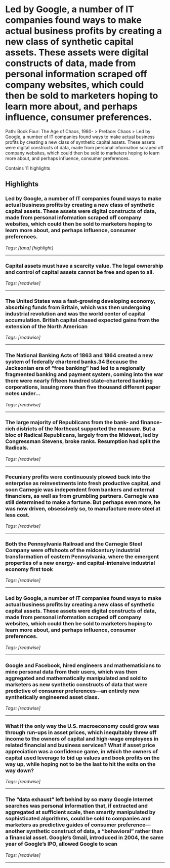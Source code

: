 # Led by Google, a number of IT companies found ways to make actual business profits by creating a new class of synthetic capital assets. These assets were digital constructs of data, made from personal information scraped off company websites, which could then be sold to marketers hoping to learn more about, and perhaps influence, consumer preferences.

Path: Book Four: The Age of Chaos, 1980- > Preface: Chaos > Led by Google, a number of IT companies found ways to make actual business profits by creating a new class of synthetic capital assets. These assets were digital constructs of data, made from personal information scraped off company websites, which could then be sold to marketers hoping to learn more about, and perhaps influence, consumer preferences.

Contains 11 highlights

## Highlights

### Led by Google, a number of IT companies found ways to make actual business profits by creating a new class of synthetic capital assets. These assets were digital constructs of data, made from personal information scraped off company websites, which could then be sold to marketers hoping to learn more about, and perhaps influence, consumer preferences.  
*Tags: [tana] [highlight]*

---

### Capital assets must have a scarcity value. The legal ownership and control of capital assets cannot be free and open to all.  
*Tags: [readwise]*

---

### The United States was a fast-growing developing economy, absorbing funds from Britain, which was then undergoing industrial revolution and was the world center of capital accumulation. British capital chased expected gains from the extension of the North American  
*Tags: [readwise]*

---

### The National Banking Acts of 1863 and 1864 created a new system of federally chartered banks.34 Because the Jacksonian era of “free banking” had led to a regionally fragmented banking and payment system, coming into the war there were nearly fifteen hundred state-chartered banking corporations, issuing more than five thousand different paper notes under…  
*Tags: [readwise]*

---

### The large majority of Republicans from the bank- and finance-rich districts of the Northeast supported the measure. But a bloc of Radical Republicans, largely from the Midwest, led by Congressman Stevens, broke ranks. Resumption had split the Radicals.  
*Tags: [readwise]*

---

### Pecuniary profits were continuously plowed back into the enterprise as reinvestments into fresh productive capital, and soon Carnegie was independent from bankers and external financiers, as well as from grumbling partners. Carnegie was still determined to make a fortune. But perhaps even more, he was now driven, obsessively so, to manufacture more steel at less cost.  
*Tags: [readwise]*

---

### Both the Pennsylvania Railroad and the Carnegie Steel Company were offshoots of the midcentury industrial transformation of eastern Pennsylvania, where the emergent properties of a new energy- and capital-intensive industrial economy first took  
*Tags: [readwise]*

---

### Led by Google, a number of IT companies found ways to make actual business profits by creating a new class of synthetic capital assets. These assets were digital constructs of data, made from personal information scraped off company websites, which could then be sold to marketers hoping to learn more about, and perhaps influence, consumer preferences.  
*Tags: [readwise]*

---

### Google and Facebook, hired engineers and mathematicians to mine personal data from their users, which was then aggregated and mathematically manipulated and sold to marketers as new synthetic constructs of data that were predictive of consumer preferences—an entirely new synthetically engineered asset class.  
*Tags: [readwise]*

---

### What if the only way the U.S. macroeconomy could grow was through run-ups in asset prices, which inequitably threw off income to the owners of capital and high-wage employees in related financial and business services? What if asset price appreciation was a confidence game, in which the owners of capital used leverage to bid up values and book profits on the way up, while hoping not to be the last to hit the exits on the way down?  
*Tags: [readwise]*

---

### The “data exhaust” left behind by so many Google Internet searches was personal information that, if extracted and aggregated at sufficient scale, then smartly manipulated by sophisticated algorithms, could be sold to companies and marketers as predictive guides of consumer preference—another synthetic construct of data, a “behavioral” rather than a financial asset. Google’s Gmail, introduced in 2004, the same year of Google’s IPO, allowed Google to scan  
*Tags: [readwise]*

---

